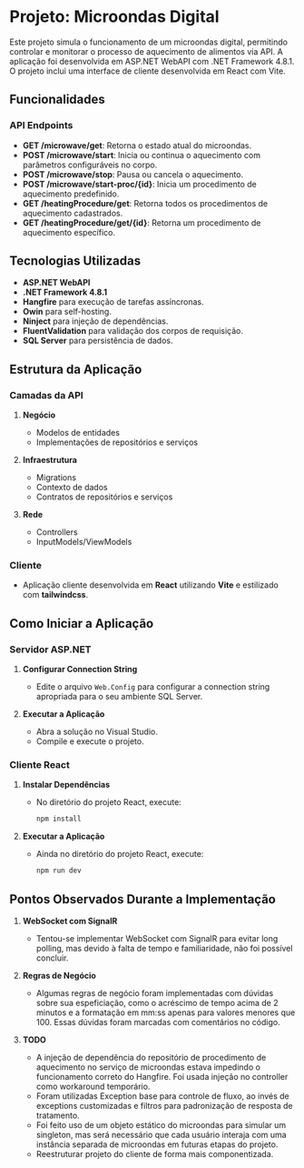 # Projeto: Microondas Digital

Este projeto simula o funcionamento de um microondas digital, permitindo controlar e monitorar o processo de aquecimento de alimentos via API. A aplicação foi desenvolvida em ASP.NET WebAPI com .NET Framework 4.8.1. O projeto inclui uma interface de cliente desenvolvida em React com Vite.

## Funcionalidades

### API Endpoints

- **GET /microwave/get**: Retorna o estado atual do microondas.
- **POST /microwave/start**: Inicia ou continua o aquecimento com parâmetros configuráveis no corpo.
- **POST /microwave/stop**: Pausa ou cancela o aquecimento.
- **POST /microwave/start-proc/{id}**: Inicia um procedimento de aquecimento predefinido.
- **GET /heatingProcedure/get**: Retorna todos os procedimentos de aquecimento cadastrados.
- **GET /heatingProcedure/get/{id}**: Retorna um procedimento de aquecimento específico.

## Tecnologias Utilizadas

- **ASP.NET WebAPI**
- **.NET Framework 4.8.1**
- **Hangfire** para execução de tarefas assíncronas.
- **Owin** para self-hosting.
- **Ninject** para injeção de dependências.
- **FluentValidation** para validação dos corpos de requisição.
- **SQL Server** para persistência de dados.

## Estrutura da Aplicação

### Camadas da API

1. **Negócio**

   - Modelos de entidades
   - Implementações de repositórios e serviços

2. **Infraestrutura**

   - Migrations
   - Contexto de dados
   - Contratos de repositórios e serviços

3. **Rede**
   - Controllers
   - InputModels/ViewModels

### Cliente

- Aplicação cliente desenvolvida em **React** utilizando **Vite** e estilizado com **tailwindcss**.

## Como Iniciar a Aplicação

### Servidor ASP.NET

1. **Configurar Connection String**

   - Edite o arquivo `Web.Config` para configurar a connection string apropriada para o seu ambiente SQL Server.

2. **Executar a Aplicação**
   - Abra a solução no Visual Studio.
   - Compile e execute o projeto.

### Cliente React

1. **Instalar Dependências**

   - No diretório do projeto React, execute:
     ```bash
     npm install
     ```

2. **Executar a Aplicação**
   - Ainda no diretório do projeto React, execute:
     ```bash
     npm run dev
     ```

## Pontos Observados Durante a Implementação

1. **WebSocket com SignalR**

   - Tentou-se implementar WebSocket com SignalR para evitar long polling, mas devido à falta de tempo e familiaridade, não foi possível concluir.

2. **Regras de Negócio**

   - Algumas regras de negócio foram implementadas com dúvidas sobre sua espeficiação, como o acréscimo de tempo acima de 2 minutos e a formatação em mm:ss apenas para valores menores que 100. Essas dúvidas foram marcadas com comentários no código.

3. **TODO**
   - A injeção de dependência do repositório de procedimento de aquecimento no serviço de microondas estava impedindo o funcionamento correto do Hangfire. Foi usada injeção no controller como workaround temporário.
   - Foram utilizadas Exception base para controle de fluxo, ao invés de exceptions customizadas e filtros para padronização de resposta de tratamento.
   - Foi feito uso de um objeto estático do microondas para simular um singleton, mas será necessário que cada usuário interaja com uma instância separada de microondas em futuras etapas do projeto.
   - Reestruturar projeto do cliente de forma mais componentizada.

